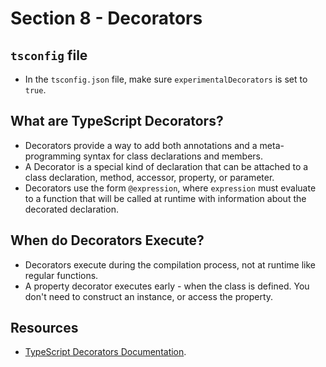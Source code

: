 # Section 8 - Decorators

## `tsconfig` file
* In the `tsconfig.json` file, make sure `experimentalDecorators` is set to `true`.

## What are TypeScript Decorators?
* Decorators provide a way to add both annotations and a meta-programming syntax for class declarations and members.
* A Decorator is a special kind of declaration that can be attached to a class declaration, method, accessor, property, or parameter.
* Decorators use the form `@expression`, where `expression` must evaluate to a function that will be called at runtime with information about the decorated declaration.

## When do Decorators Execute?
* Decorators execute during the compilation process, not at runtime like regular functions.
* A property decorator executes early - when the class is defined. You don't need to construct an instance, or access the property.

## Resources
* [TypeScript Decorators Documentation](https://www.typescriptlang.org/docs/handbook/decorators.html).